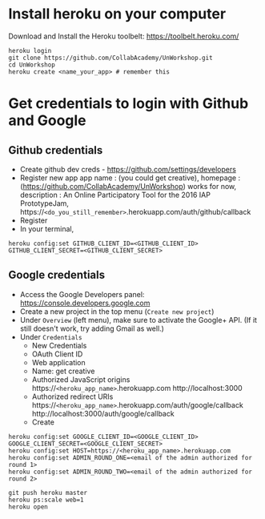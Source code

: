 # Install heroku on your computer
Download and Install the Heroku toolbelt: https://toolbelt.heroku.com/

```
heroku login
git clone https://github.com/CollabAcademy/UnWorkshop.git
cd UnWorkshop
heroku create <name_your_app> # remember this
```

# Get credentials to login with Github and Google

## Github credentials

- Create github dev creds - https://github.com/settings/developers
- Register new app
  app name : (you could get creative),
  homepage : (https://github.com/CollabAcademy/UnWorkshop) works for now,
  description : An Online Participatory Tool for the 2016 IAP PrototypeJam,
  https://`<do_you_still_remember>`.herokuapp.com/auth/github/callback
- Register
- In your terminal, 
```
heroku config:set GITHUB_CLIENT_ID=<GITHUB_CLIENT_ID> GITHUB_CLIENT_SECRET=<GITHUB_CLIENT_SECRET>
```

## Google credentials
- Access the Google Developers panel: https://console.developers.google.com
- Create a new project in the top menu (`Create new project`)
- Under `Overview` (left menu), make sure to activate the Google+ API. (If it still doesn't work, try adding Gmail as well.)
- Under `Credentials`
  - New Credentials
  - OAuth Client ID
  - Web application
  - Name: get creative
  - Authorized JavaScript origins
    https://`<heroku_app_name>`.herokuapp.com
    http://localhost:3000
  - Authorized redirect URIs
    https://`<heroku_app_name>`.herokuapp.com/auth/google/callback
    http://localhost:3000/auth/google/callback
  - Create
```
heroku config:set GOOGLE_CLIENT_ID=<GOOGLE_CLIENT_ID> GOOGLE_CLIENT_SECRET=<GOOGLE_CLIENT_SECRET>
heroku config:set HOST=https://<heroku_app_name>.herokuapp.com
heroku config:set ADMIN_ROUND_ONE=<email of the admin authorized for round 1>
heroku config:set ADMIN_ROUND_TWO=<email of the admin authorized for round 2>
```

```
git push heroku master
heroku ps:scale web=1
heroku open
```
